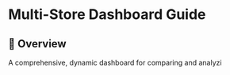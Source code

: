# Multi-Store Dashboard Guide

## 🎯 Overview
A comprehensive, dynamic dashboard for comparing and analyzi